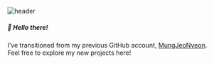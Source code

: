 ![header](https://capsule-render.vercel.app/api?type=venom&height=200&text=Think%20Different%20🍎&fontSize=60&color=0:ff6f61,100:ff9671&stroke=ff9671&fontAlignY=50)

##### 👋 Hello there!  
I’ve transitioned from my previous GitHub account, [MungJeoNyeon](https://github.com/MungJeoNyeon).  
Feel free to explore my new projects here!
